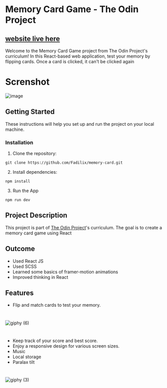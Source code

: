 # Memory Card Game - The Odin Project

## [website live here](https://memory-card-ecru.vercel.app)


Welcome to the Memory Card Game project from The Odin Project's curriculum! In this React-based web application, test your memory by flipping cards. Once a card is clicked, it can't be clicked again
# Screnshot
![image](https://github.com/Fadilix/memory-card/assets/121851593/91106875-062b-486d-9665-4dcbef88d4d1)

## Getting Started

These instructions will help you set up and run the project on your local machine.

### Installation

1. Clone the repository:

```
git clone https://github.com/Fadilix/memory-card.git
```
2. Install dependencies:
```
npm install
```

3. Run the App
```
npm run dev
```
## Project Description
This project is part of [The Odin Project](https://www.theodinproject.com/)'s curriculum. The goal is to create a memory card game using React

## Outcome
- Used React JS
- Used SCSS
- Learned some basics of framer-motion animations
- Improved thinking in React

## Features
- Flip and match cards to test your memory. 
#
![giphy (6)](https://github.com/Fadilix/memory-card/assets/121851593/fab51578-dfc9-4597-9de6-1d892d3bee6e)

#
- Keep track of your score and best score.
- Enjoy a responsive design for various screen sizes.
- Music
- Local storage
- Paralax tilt
#
![giphy (3)](https://github.com/Fadilix/memory-card/assets/121851593/902565d0-3fb4-4ad2-aa0a-051349c22f1e)
